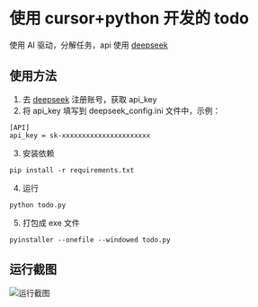 # 使用 cursor+python 开发的 todo

使用 AI 驱动，分解任务，api 使用 [deepseek](https://platform.deepseek.com/)

## 使用方法

1. 去 [deepseek](https://platform.deepseek.com/) 注册账号，获取 api_key
2. 将 api_key 填写到 deepseek_config.ini 文件中，示例：

```
[API]
api_key = sk-xxxxxxxxxxxxxxxxxxxxxx
```

3. 安装依赖

```
pip install -r requirements.txt
```

4. 运行

```
python todo.py
```

5. 打包成 exe 文件

```
pyinstaller --onefile --windowed todo.py
```

## 运行截图

![运行截图](./screenshot.png)
